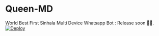 # Queen-MD
World Best First Sinhala Multi Device Whatsapp Bot : Release soon 🔮✨.
[![Deploy](https://www.herokucdn.com/deploy/button.svg)](https://heroku.com/deploy?template=https://github.com/genux-official/Queen-MD)
